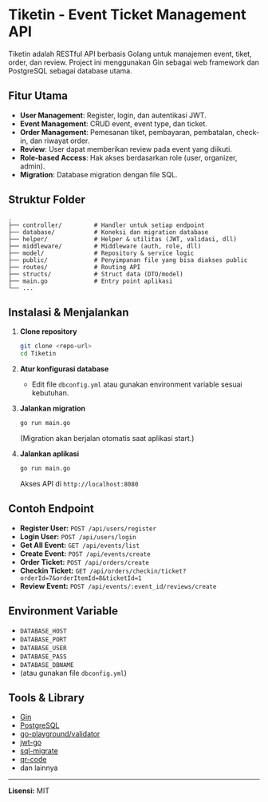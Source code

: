 # Tiketin - Event Ticket Management API

Tiketin adalah RESTful API berbasis Golang untuk manajemen event, tiket, order, dan review. Project ini menggunakan Gin sebagai web framework dan PostgreSQL sebagai database utama.

## Fitur Utama

- **User Management**: Register, login, dan autentikasi JWT.
- **Event Management**: CRUD event, event type, dan ticket.
- **Order Management**: Pemesanan tiket, pembayaran, pembatalan, check-in, dan riwayat order.
- **Review**: User dapat memberikan review pada event yang diikuti.
- **Role-based Access**: Hak akses berdasarkan role (user, organizer, admin).
- **Migration**: Database migration dengan file SQL.

## Struktur Folder

```
.
├── controller/         # Handler untuk setiap endpoint
├── database/           # Koneksi dan migration database
├── helper/             # Helper & utilitas (JWT, validasi, dll)
├── middleware/         # Middleware (auth, role, dll)
├── model/              # Repository & service logic
├── public/             # Penyimpanan file yang bisa diakses public
├── routes/             # Routing API
├── structs/            # Struct data (DTO/model)
├── main.go             # Entry point aplikasi
└── ...
```

## Instalasi & Menjalankan

1. **Clone repository**
   ```sh
   git clone <repo-url>
   cd Tiketin
   ```

2. **Atur konfigurasi database**
   - Edit file `dbconfig.yml` atau gunakan environment variable sesuai kebutuhan.

3. **Jalankan migration**
   ```sh
   go run main.go
   ```
   (Migration akan berjalan otomatis saat aplikasi start.)

4. **Jalankan aplikasi**
   ```sh
   go run main.go
   ```
   Akses API di `http://localhost:8080`

## Contoh Endpoint

- **Register User:** `POST /api/users/register`
- **Login User:** `POST /api/users/login`
- **Get All Event:** `GET /api/events/list`
- **Create Event:** `POST /api/events/create`
- **Order Ticket:** `POST /api/orders/create`
- **Checkin Ticket:** `GET /api/orders/checkin/ticket?orderId=7&orderItemId=8&ticketId=1`
- **Review Event:** `POST /api/events/:event_id/reviews/create`

## Environment Variable

- `DATABASE_HOST`
- `DATABASE_PORT`
- `DATABASE_USER`
- `DATABASE_PASS`
- `DATABASE_DBNAME`
- (atau gunakan file `dbconfig.yml`)

## Tools & Library

- [Gin](https://github.com/gin-gonic/gin)
- [PostgreSQL](https://www.postgresql.org/)
- [go-playground/validator](https://github.com/go-playground/validator)
- [jwt-go](https://github.com/golang-jwt/jwt)
- [sql-migrate](https://github.com/rubenv/sql-migrate)
- [qr-code](https://github.com/skip2/go-qrcode)
- dan lainnya

---

**Lisensi:** MIT